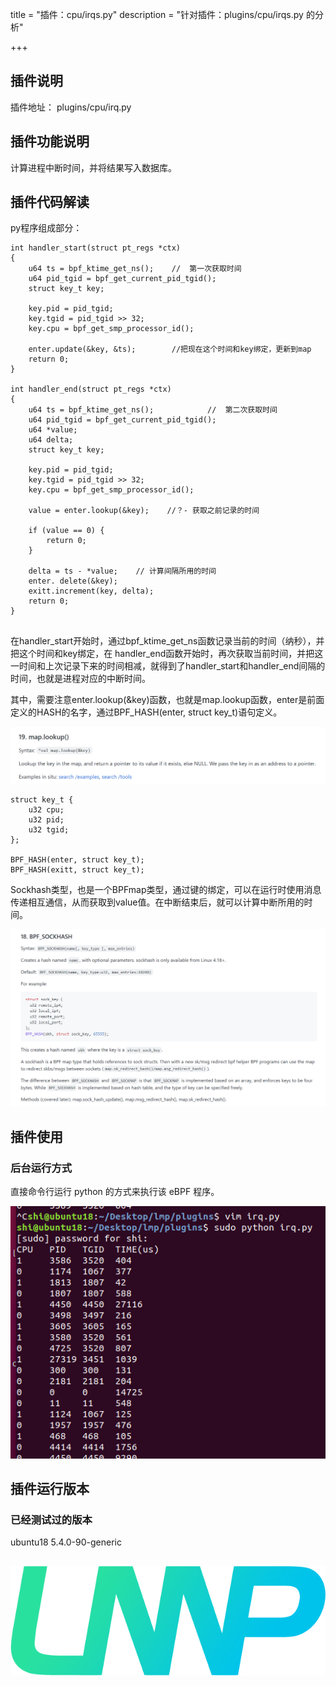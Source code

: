 title = "插件：cpu/irqs.py"
description = "针对插件：plugins/cpu/irqs.py 的分析"

+++

## 插件说明

插件地址： plugins/cpu/irq.py

## 插件功能说明

计算进程中断时间，并将结果写入数据库。

## 插件代码解读

py程序组成部分：

```
int handler_start(struct pt_regs *ctx)
{ 
    u64 ts = bpf_ktime_get_ns();    //	第一次获取时间
    u64 pid_tgid = bpf_get_current_pid_tgid();
    struct key_t key;
    
    key.pid = pid_tgid;
    key.tgid = pid_tgid >> 32;
    key.cpu = bpf_get_smp_processor_id();

    enter.update(&key, &ts);  		//把现在这个时间和key绑定，更新到map
    return 0;
}

int handler_end(struct pt_regs *ctx)
{
    u64 ts = bpf_ktime_get_ns();			//	第二次获取时间
    u64 pid_tgid = bpf_get_current_pid_tgid();
    u64 *value;
    u64 delta;
    struct key_t key;

    key.pid = pid_tgid;
    key.tgid = pid_tgid >> 32;
    key.cpu = bpf_get_smp_processor_id();
  
    value = enter.lookup(&key);    //？- 获取之前记录的时间

    if (value == 0) {
        return 0;
    }

    delta = ts - *value;   	// 计算间隔所用的时间
    enter. delete(&key);
    exitt.increment(key, delta);
    return 0;
}


```

在handler_start开始时，通过bpf_ktime_get_ns函数记录当前的时间（纳秒），并把这个时间和key绑定，在 handler_end函数开始时，再次获取当前时间，并把这一时间和上次记录下来的时间相减，就得到了handler_start和handler_end间隔的时间，也就是进程对应的中断时间。



其中，需要注意enter.lookup(&key)函数，也就是map.lookup函数，enter是前面定义的HASH的名字，通过BPF_HASH(enter, struct key_t)语句定义。

![image-20220114224258665](./images/image-20220114224258665.png)

```
struct key_t {
    u32 cpu;
    u32 pid;
    u32 tgid;
};

BPF_HASH(enter, struct key_t);
BPF_HASH(exitt, struct key_t);
```

Sockhash类型，也是一个BPFmap类型，通过键的绑定，可以在运行时使用消息传递相互通信，从而获取到value值。在中断结束后，就可以计算中断所用的时间。

![image-20220114222826702](./images/image-20220114222826702.png)



## 插件使用

### 后台运行方式

直接命令行运行 python 的方式来执行该 eBPF 程序。

![image-20220114222759374](./images/image-20220114222759374.png)


## 插件运行版本

### 已经测试过的版本

ubuntu18 5.4.0-90-generic

## 



![img](./images/LMP-logo.png)
